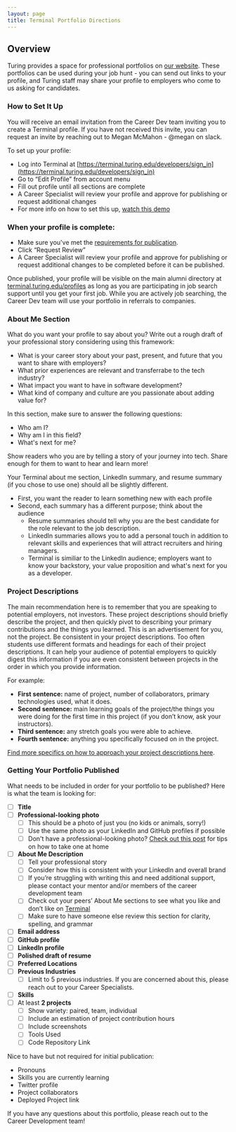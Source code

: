 ```yaml
---
layout: page
title: Terminal Portfolio Directions
---
```


## Overview
Turing provides a space for professional portfolios on [our website](https://terminal.turing.edu/profiles). These portfolios can be used during your job hunt - you can send out links to your profile, and Turing staff may share your profile to employers who come to us asking for candidates.

### How to Set It Up
You will receive an email invitation from the Career Dev team inviting you to create a Terminal profile. If you have not received this invite, you can request an invite by reaching out to Megan McMahon - @megan on slack. 

To set up your profile: 
* Log into Terminal at [https://terminal.turing.edu/developers/sign_in](https://terminal.turing.edu/developers/sign_in)
* Go to “Edit Profile” from account menu
* Fill out profile until all sections are complete
* A Career Specialist will review your profile and approve for publishing or request additional changes
* For more info on how to set this up, [watch this demo](https://drive.google.com/file/d/1NqHrdkr0B5wEvEaH9Z8dJK56TcSJoV_t/view)

### When your profile is complete:
* Make sure you've met the [requirements for publication](https://careerdev.turing.edu/resources/terminal_directions).
* Click “Request Review”  
* A Career Specialist will review your profile and approve for publishing or request additional changes to be completed before it can be published.

Once published, your profile will be visible on the main alumni directory at [terminal.turing.edu/profiles](https://terminal.turing.edu/profiles) as long as you are participating in job search support until you get your first job. While you are actively job searching, the Career Dev team will use your portfolio in referrals to companies. 

### About Me Section
What do you want your profile to say about you? Write out a rough draft of your professional story considering using this framework:

* What is your career story about your past, present, and future that you want to share with employers? 
* What prior experiences are relevant and transferrabe to the tech industry?
* What impact you want to have in software development?
* What kind of company and culture are you passionate about adding value for?

In this section, make sure to answer the following questions:

* Who am I? 
* Why am I in this field? 
* What's next for me? 

Show readers who you are by telling a story of your journey into tech. Share enough for them to want to hear and learn more! 

Your Terminal about me section, LinkedIn summary, and resume summary (if you chose to use one) should all be slightly different. 

* First, you want the reader to learn something new with each profile
* Second, each summary has a different purpose; think about the audience
  * Resume summaries should tell why you are the best candidate for the role relevant to the job description. 
  * LinkedIn summaries allows you to add a personal touch in addition to relevant skills and experiences that will attract recruiters and hiring managers.
  * Terminal is similiar to the LinkedIn audience; employers want to know your backstory, your value proposition and what's next for you as a developer. 

### Project Descriptions
The main recommendation here is to remember that you are speaking to potential employers, not investors. These project descriptions should briefly describe the project, and then quickly pivot to describing your primary contributions and the things you learned. This is an advertisement for you, not the project.
Be consistent in your project descriptions. Too often students use different formats and headings for each of their project descriptions. It can help your audience of potential employers to quickly digest this information if you are even consistent between projects in the order in which you provide information.

For example:

* **First sentence:** name of project, number of collaborators, primary technologies used, what it does.
* **Second sentence:** main learning goals of the project/the things you were doing for the first time in this project (if you don’t know, ask your instructors).
* **Third sentence:** any stretch goals you were able to achieve.
* **Fourth sentence:** anything you specifically focused on in the project.

[Find more specifics on how to approach your project descriptions here](https://docs.google.com/document/d/1zKePxhD-xQdLRPeLI21E71ET_U88ZZ-SKTQjRVzs8tM/edit?usp=sharing).

### Getting Your Portfolio Published
What needs to be included in order for your portfolio to be published? Here is what the team is looking for:

- [ ] **Title**
- [ ] **Professional-looking photo** 
   - [ ] This should be a photo of just you (no kids or animals, sorry!)
   - [ ] Use the same photo as your LinkedIn and GitHub profiles if possible
   - [ ] Don't have a professional-looking photo? [Check out this post](https://writing.turing.io/how-to-take-your-own-linkedin-headshot/) for tips on how to take one at home  
- [ ] **About Me Description**
   - [ ] Tell your professional story
   - [ ] Consider how this is consistent with your LinkedIn and overall brand
   - [ ] If you’re struggling with writing this and need additional support, please contact your mentor and/or members of the career development team
   - [ ] Check out your peers’ About Me sections to see what you like and don’t like on [Terminal](https://terminal.turing.edu)
   - [ ] Make sure to have someone else review this section for clarity, spelling, and grammar  
- [ ] **Email address**
- [ ] **GitHub profile**
- [ ] **LinkedIn profile**
- [ ] **Polished draft of resume**
- [ ] **Preferred Locations**
- [ ] **Previous Industries**
   - [ ] Limit to 5 previous industries. If you are concerned about this, please reach out to your Career Specialists.  
- [ ] **Skills**
- [ ] At least **2 projects** 
   - [ ] Show variety: paired, team, individual 
   - [ ] Include an estimation of project contribution hours
   - [ ] Include screenshots
   - [ ] Tools Used    
   - [ ] Code Repository Link

Nice to have but not required for initial publication:
* Pronouns
* Skills you are currently learning
* Twitter profile
* Project collaborators
* Deployed Project link

If you have any questions about this portfolio, please reach out to the Career Development team!
